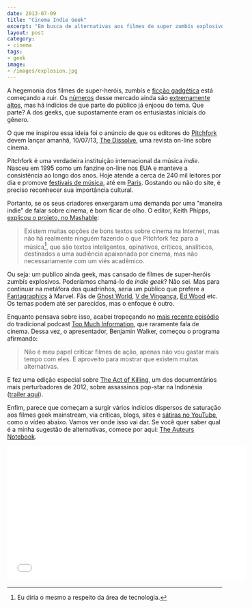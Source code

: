 ```yaml
---
date: 2013-07-09
title: "Cinema Indie Geek"
excerpt: "Em busca de alternativas aos filmes de super zumbís explosivos do futuro"
layout: post
category: 
- cinema
tags:
- geek
image:
- /images/explosion.jpg
---
```


A hegemonia dos filmes de super-heróis, zumbís e [ficção gadgética](http://caosordenado.com/gadget-fiction/) está começando a ruir. Os [números](http://www.boxofficemojo.com/genres/chart/?id=superhero.htm) desse mercado ainda são [extremamente altos](https://en.wikipedia.org/wiki/List_of_American_superhero_films), mas há indícios de que parte do público já enjoou do tema. Que parte? A dos geeks, que supostamente eram os entusiastas iniciais do gênero.

O que me inspirou essa ideia foi o anúncio de que os editores do [Pitchfork](http://pitchfork.com/) devem lançar amanhã, 10/07/13, [The Dissolve](http://thedissolve.com/), uma revista on-line sobre cinema.

Pitchfork é uma verdadeira instituição internacional da música *indie*. Nasceu em 1995 como um fanzine on-line nos EUA e manteve a consistência ao longo dos anos. Hoje atende a cerca de 240 mil leitores por dia e promove [festivais de música](http://pitchforkmusicfestival.com/), até em [Paris](http://pitchforkmusicfestival.fr/). Gostando ou não do site, é preciso reconhecer sua importância cultural.

Portanto, se os seus criadores enxergaram uma demanda por uma "maneira indie" de falar sobre cinema, é bom ficar de olho. O editor, Keith Phipps, [explicou o projeto, no Mashable](http://mashable.com/2013/07/08/pitchfork-the-dissolve-launch/):

>Existem muitas opções de bons textos sobre cinema na Internet, mas não há realmente ninguém fazendo o que Pitchfork fez para a música[^1], que são textos inteligentes, opinativos, críticos, analíticos, destinados a uma audiência apaixonada por cinema, mas não necessariamente com um viés acadêmico.

Ou seja: um publico ainda geek, mas cansado de filmes de super-heróis zumbís explosivos. Poderíamos chamá-lo de *indie geek*? Não sei. Mas para continuar na metáfora dos quadrinhos, seria um público que prefere a [Fantagraphics](http://www.fantagraphics.com/) à Marvel. Fãs de [Ghost World](http://goo.gl/wyoiu), [V de Vingança](http://goo.gl/mlUyq), [Ed Wood](http://goo.gl/LorMs) etc. Os temas podem até ser parecidos, mas o enfoque é outro.

Enquanto pensava sobre isso, acabei tropeçando no [mais recente episódio](http://wfmu.org/playlists/shows/51411) do tradicional podcast [Too Much Information](http://wfmu.org/playlists/TI), que raramente fala de cinema. Dessa vez, o apresentador, Benjamin Walker, começou o programa afirmando:

>Não é meu papel criticar filmes de ação, apenas não vou gastar mais tempo com eles. E aproveito para mostrar que existem muitas alternativas.

E fez uma edição especial sobre [The Act of Killing](http://theactofkilling.com/), um dos documentários mais perturbadores de 2012, sobre assassinos pop-star na Indonésia ([trailer aqui](https://www.youtube.com/watch?v=tQhIRBxbchU)).

Enfim, parece que começam a surgir vários indícios dispersos de saturação aos filmes geek mainstream, via críticas, blogs, sites e [sátiras no YouTube](https://www.youtube.com/results?search_query=Yoni+Time&oq=Yoni+Time&gs_l=youtube.3..0.34875.34875.0.35086.1.1.0.0.0.0.200.200.2-1.1.0...0.0...1ac.2.11.youtube.wQe4F3-ifZU), como o vídeo abaixo. Vamos ver onde isso vai dar. Se você quer saber qual é a minha sugestão de alternativas, comece por aqui: [The Auteurs Notebook](http://mubi.com/notebook/posts).

<iframe width="560" height="315" src="//www.youtube.com/embed/HOMbo-7ksAc" frameborder="0" allowfullscreen></iframe>

[^1]: Eu diria o mesmo a respeito da área de tecnologia.